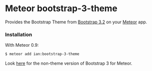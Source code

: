 Meteor bootstrap-3-theme
==================

Provides the Bootstrap Theme from [Bootstrap 3.2](http://getbootstrap.com) on your [Meteor](http://meteor.com) app.


### Installation

With Meteor 0.9:

```sh
$ meteor add ian:bootstrap-3-theme
```

Look [here](https://github.com/ianmartorell/meteor-bootstrap-3) for the non-theme version of Bootstrap 3 for Meteor.